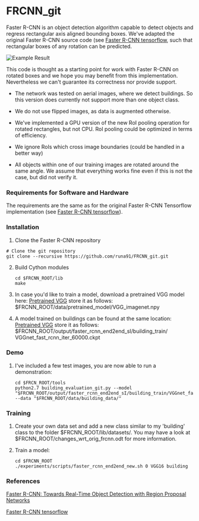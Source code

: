 
# FRCNN_git

Faster R-CNN is an object detection algorithm capable to detect objects and regress rectangular axis aligned bounding boxes. We've adapted the original Faster R-CNN source code (see [Faster R-CNN tensorflow](https://github.com/smallcorgi/Faster-RCNN_TF), such that rectangular boxes of any rotation can be predicted. 

![Example Result](https://github.com/runa91/FRCNN_git/blob/master/output/faster_rcnn_end2end_sI/building_train/res_img_nms02_395.png "example result")

This code is thought as a starting point for work with Faster R-CNN on rotated boxes and we hope you may benefit from this implementation. Nevertheless we can't guarantee its correctness nor provide support.
 
* The network was tested on aerial images, where we detect buildings. So this version does currently not support more than one object class.

* We do not use flipped images, as data is augmented otherwise.

* We've implemented a GPU version of the new RoI pooling operation for rotated rectangles, but not CPU. RoI pooling could be optimized in terms of efficiency.

* We ignore RoIs which cross image boundaries (could be handled in a better way)

* All objects within one of our training images are rotated around the same angle. We assume that everything works fine even if this is not the case, but did not verify it.


### Requirements for Software and Hardware

The requirements are the same as for the original Faster R-CNN Tensorflow implementation (see [Faster R-CNN tensorflow](https://github.com/smallcorgi/Faster-RCNN_TF)). 


### Installation 

1. Clone the Faster R-CNN repository
  ```Shell
  # Clone the git repository
  git clone --recursive https://github.com/runa91/FRCNN_git.git
  ```

2. Build Cython modules
    ```Shell
    cd $FRCNN_ROOT/lib
    make
    ```

3. In case you'd like to train a model, download a pretrained VGG model here:
[Pretrained VGG](https://polybox.ethz.ch/index.php/s/oitt4w7HRWNxDmY)
store it as follows: 
$FRCNN_ROOT/data/pretrained_model/VGG_imagenet.npy

 
4. A model trained on buildings can be found at the same location:
[Pretrained VGG](https://polybox.ethz.ch/index.php/s/oitt4w7HRWNxDmY)
store it as follows:
$FRCNN_ROOT/output/faster_rcnn_end2end_sI/building_train/ VGGnet_fast_rcnn_iter_60000.ckpt


### Demo

1. I've included a few test images, you are now able to run a demonstration:
	
    ```Shell
    cd $FRCN_ROOT/tools
    python2.7 building_evaluation_git.py --model "$FRCNN_ROOT/output/faster_rcnn_end2end_sI/building_train/VGGnet_fast_rcnn_iter_60000.ckpt" --data "$FRCNN_ROOT/data/building_data/"
	```

### Training

1. Create your own data set and add a new class similar to my 'building' class to the folder $FRCNN_ROOT/lib/datasets/.
You may have a look at $FRCNN_ROOT/changes_wrt_orig_frcnn.odt for more information.

2. Train a model:

    ```Shell
    cd $FRCNN_ROOT
    ./experiments/scripts/faster_rcnn_end2end_new.sh 0 VGG16 building
    ```

### References

[Faster R-CNN: Towards Real-Time Object Detection with Region Proposal Networks](https://papers.nips.cc/paper/5638-faster-r-cnn-towards-real-time-object-detection-with-region-proposal-networks.pdf)

[Faster R-CNN tensorflow](https://github.com/smallcorgi/Faster-RCNN_TF)



